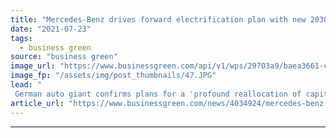 ```yaml
---
title: "Mercedes-Benz drives forward electrification plan with new 2030 target"
date: "2021-07-23"
tags: 
  - business green
source: "business green"
image_url: "https://www.businessgreen.com/api/v1/wps/29703a9/baea3661-cb1f-4bf3-8f38-0d4165606468/3/mercedes-benz-vitoe-e-cell-185x114.JPG"
image_fp: "/assets/img/post_thumbnails/47.JPG"
lead: "
 German auto giant confirms plans for a 'profound reallocation of capital' as it announces it is to invest £34bn and build eight gigafactories in support of its EV strategy ..."
article_url: "https://www.businessgreen.com/news/4034924/mercedes-benz-drives-forward-electrification-plan-2030-target"
---
```


---
